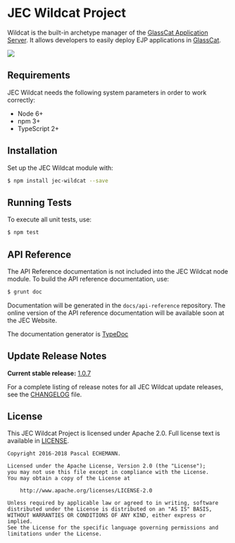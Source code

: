 # JEC Wildcat Project

Wildcat is the built-in archetype manager of the [GlassCat Application Server][jec-glasscat-url].
It allows developers to easily deploy EJP applications in [GlassCat][jec-glasscat-url].

[![][jec-logo]][jec-url]

## Requirements

JEC Wildcat needs the following system parameters in order to work correctly:

- Node 6+
- npm 3+
- TypeScript 2+

## Installation

Set up the JEC Wildcat module with:

```bash
$ npm install jec-wildcat --save
```

## Running Tests

To execute all unit tests, use:

```bash
$ npm test
```

## API Reference

The API Reference documentation is not included into the JEC Wildcat node module. To build the API reference documentation, use:

```bash
$ grunt doc
```

Documentation will be generated in the `docs/api-reference` repository.
The online version of the  API reference documentation will be available soon at the JEC Website.

The documentation generator is [TypeDoc](http://typedoc.org/)

## Update Release Notes

**Current stable release:** [1.0.7](CHANGELOG.md#jec-wildcat-1.0.7)
 
For a complete listing of release notes for all JEC Wildcat update releases, see the [CHANGELOG](CHANGELOG.md) file. 

## License
This JEC Wildcat Project is licensed under Apache 2.0. Full license text is available in [LICENSE](LICENSE).

```
Copyright 2016-2018 Pascal ECHEMANN.

Licensed under the Apache License, Version 2.0 (the "License");
you may not use this file except in compliance with the License.
You may obtain a copy of the License at

    http://www.apache.org/licenses/LICENSE-2.0

Unless required by applicable law or agreed to in writing, software
distributed under the License is distributed on an "AS IS" BASIS,
WITHOUT WARRANTIES OR CONDITIONS OF ANY KIND, either express or implied.
See the License for the specific language governing permissions and
limitations under the License.
```

[jec-url]: http://jecproject.org
[jec-glasscat-url]: https://github.com/pechemann/jec-glasscat
[jec-logo]: https://raw.githubusercontent.com/pechemann/JEC/master/assets/jec-logos/jec-logo.png